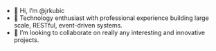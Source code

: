 - 👋 Hi, I’m @jrkubic
- 👀 Technology enthusiast with professional experience building large scale, RESTful, event-driven systems. 
- 💞️ I’m looking to collaborate on really any interesting and innovative projects.

<!---
jrkubic/jrkubic is a ✨ special ✨ repository because its `README.md` (this file) appears on your GitHub profile.
You can click the Preview link to take a look at your changes.
--->
